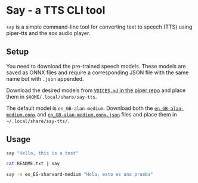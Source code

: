 Say - a TTS CLI tool
====================

`say` is a simple command-line tool for converting text to speech
(TTS) using piper-tts and the sox audio player.

Setup
-----

You need to download the pre-trained speech models.  These models are
saved as ONNX files and require a corresponding JSON file with the
same name but with `.json` appended.

Download the desired models from [`VOICES.md` in the piper
repo](https://github.com/rhasspy/piper/blob/master/VOICES.md) and
place them in `$HOME/.local/share/say-tts`.

The default model is `en_GB-alan-medium`. Download
both the
[`en_GB-alan-medium.onnx`](https://huggingface.co/rhasspy/piper-voices/resolve/v1.0.0/en/en_GB/alan/medium/en_GB-alan-medium.onnx?download=true)
and
[`en_GB-alan-medium.onnx.json`](https://huggingface.co/rhasspy/piper-voices/resolve/v1.0.0/en/en_GB/alan/medium/en_GB-alan-medium.onnx.json?download=true)
files and place them in `~/.local/share/say-tts/`.

Usage
-----

``` bash
say "Hello, this is a test"
```

``` bash
cat README.txt | say
```

``` bash
say -m es_ES-sharvard-medium "Hola, esto es una prueba"
```
